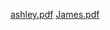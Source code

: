 [ashley.pdf](https://github.com/user-attachments/files/18925069/ashley.pdf)
[James.pdf](https://github.com/user-attachments/files/18925068/James.pdf)
